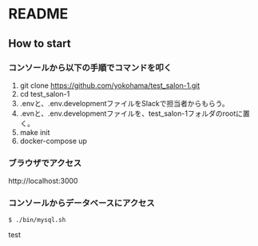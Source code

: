 # README

## How to start

### コンソールから以下の手順でコマンドを叩く
1. git clone https://github.com/yokohama/test_salon-1.git
2. cd test_salon-1
3. .envと、.env.developmentファイルをSlackで担当者からもらう。
4. .evnと、.env.developmentファイルを、test_salon-1フォルダのrootに置く。
5. make init
6. docker-compose up

### ブラウザでアクセス
http://localhost:3000

### コンソールからデータベースにアクセス
```
$ ./bin/mysql.sh
```


test
